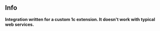 ## **Info**
**Integration written for a custom 1c extension. It doesn't work with typical web services.**
